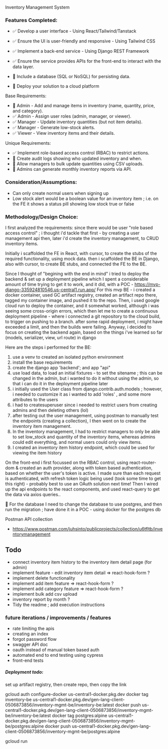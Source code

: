 Inventory Management System

### Features Completed:

- ✅ Develop a user interface - Using React/Tailwind/Tanstack
- ✅ Ensure the UI is user-friendly and responsive - Using Tailwind CSS
- ✅ Implement a back-end service - Using Django REST Framework
- ✅ Ensure the service provides APIs for the front-end to interact with the data layer.

- 📝 Include a database (SQL or NoSQL) for persisting data.
- 📝 Deploy your solution to a cloud platform

Base Requirements:

- 📝 Admin - Add and manage items in inventory (name, quantity, price, and category).
- ✅ Admin - Assign user roles (admin, manager, or viewer).
- ✅ Manager - Update inventory quantities (but not item details).
- ✅ Manager - Generate low-stock alerts.
- ✅ Viewer - View inventory items and their details.

Unique Requirements:

- ✅ Implement role-based access control (RBAC) to restrict actions.
- 📝 Create audit logs showing who updated inventory and when.
- 📝 Allow managers to bulk update quantities using CSV uploads.
- 📝 Admins can generate monthly inventory reports via API.

### Consideration/Assumptions:

- Can only create normal users when signing up
- Low stock alert would be a boolean value for an inventory item ; i.e. on the FE it shows a status pill showing low stock true or false

### Methodology/Design Choice:

I first analyzed the requirements:
since there would be user "role based access control" ; i thought i'd tackle that first - by creating a user management api
then, later i'd create the inventory management, to CRUD inventory items.

Initially i scaffolded the FE in React, with cursor, to create the stubs of the required functionality, using mock data.
then i scaffolded the BE in Django, also with cursor, to create BE stubs, and connected the FE to the BE.

Since I thought of "begining with the end in mind" i tried to deploy the backend & set up a deployment pipeline
which I spent a considerable amount of time trying to get it to work, and it did, with a POC - https://mvp-django-335924810546.us-central1.run.app/
For this mvp BE - i created a docker container, used GC artifact registry, created an artifact repo there, tagged my container image, and pushed it to the repo.
Then, i used google cloud run to deploy the container, and it somewhat worked, although i was seeing some cross-origin errors, which then let me to create a continuous deployment pipeline - where i connected a git repository to the cloud build, to trigger on pushing to a branch. after some rapid deployment, i might have exceeded a limit, and then the builds were failing.
Anyway, i decided to focus on creating the backend again, based on the things i've learned so far (models, serializer, view, url route) in django

Here are the steps i performed for the BE:

1.  use a venv to created an isolated python environment
2.  install the base requirements
3.  create the django app 'backend'; and app "api"
4.  use load data, to load an initial fixtures - to set the sitename ; this can be changed in the admin, but i wanted to do it without using the admin, so that i can do it in the deployment pipeline later
5.  i initially used the User class from django.contrib.auth.models ; however, i needed to customize it as i wanted to add 'roles' , and some more attributes to the users
6.  i had to createsuperuser since i needed to restrict users from creating admins and then deleting others (lol)
7.  after testing out the user management, using postman to manually test the endpoints (creating a collection), I then went on to create the inventory item management.
8.  In the inventory management, I had to restrict managers to only be able to set low_stock and quantity of the inventory items, whereas admins could edit everything, and normal users could only view items.
9.  I created an inventory item history endpoint, which could be used for viewing the item history

On the front-end i first focussed on the RBAC control, using react-router-dom & created an auth provider,
along with token based authentication, based on whether the user's token is active.
I made sure than each request is authenticated, with refresh token logic being used (took some time to get this right) - probably best to use an OAuth solution next time!
Then I wired up the api endpoints to the react components, and used react-query to get the data via axios queries..

📝 For the database
I need to change the database to use postgres, and then run the migration ; have done it in a POC - using docker for the postgres db

Postman API collection

- https://www.postman.com/juhsinto/publicprojects/collection/u6tfltb/inventorymanagement

## Todo

- connect inventory item history to the inventory item detail page (for admin)
- implement feature - edit inventory item detail => react-hook-form ?
- implement delete functionality
- implement add item feature => react-hook-form ?
- implement add category feature => react-hook-form ?
- implement bulk add csv upload
- inventory report by month ?
- Tidy the readme ; add execution instructions

### future iterations / improvements / features

- rate limiting the apis
- creating an index
- forgot password flow
- swagger API doc
- oauth instead of manual token based auth
- automated end to end testing using cypress
- front-end tests

##### Deployment todo:

set up artifact registry, then create repo, then copy the link

gcloud auth configure-docker us-central1-docker.pkg.dev
docker tag inventory-be us-central1-docker.pkg.dev/gen-lang-client-0506873856/inventory-mgmt-be/inventory-be:latest
docker push us-central1-docker.pkg.dev/gen-lang-client-0506873856/inventory-mgmt-be/inventory-be:latest
docker tag postgres:alpine us-central1-docker.pkg.dev/gen-lang-client-0506873856/inventory-mgmt-be/postgres:alpine
docker push us-central1-docker.pkg.dev/gen-lang-client-0506873856/inventory-mgmt-be/postgres:alpine

gcloud run
